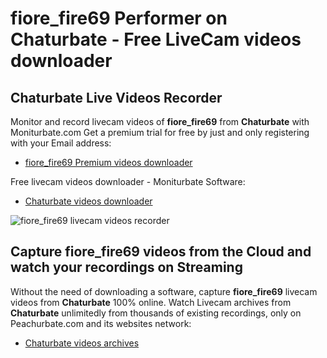 # fiore_fire69 Performer on Chaturbate - Free LiveCam videos downloader

## Chaturbate Live Videos Recorder

Monitor and record livecam videos of **fiore_fire69** from **Chaturbate** with Moniturbate.com
Get a premium trial for free by just and only registering with your Email address:
* [fiore_fire69 Premium videos downloader](https://moniturbate.com/request-demo-licence-key.html)

Free livecam videos downloader - Moniturbate Software:
* [Chaturbate videos downloader](https://moniturbate.com/moniturbate-download-software.html)

![fiore_fire69 livecam videos recorder](https://peachurnet.com/templates/moniturbate-software.png)


## Capture fiore_fire69 videos from the Cloud and watch your recordings on Streaming

Without the need of downloading a software, capture **fiore_fire69** livecam videos from **Chaturbate** 100% online.
Watch Livecam archives from **Chaturbate** unlimitedly from thousands of existing recordings, only on Peachurbate.com and its websites network:
* [Chaturbate videos archives](https://peachurnet.com/)